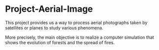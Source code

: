# Project-Aerial-Image 

This project provides us a way to process aerial photographs taken by satellites or planes to study various phenomena. 

More precisely, the main objective is to realize a computer simulation that shows the evolution of forests and the spread of fires.
